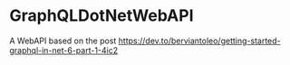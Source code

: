 # GraphQLDotNetWebAPI
A WebAPI based on the post https://dev.to/berviantoleo/getting-started-graphql-in-net-6-part-1-4ic2
